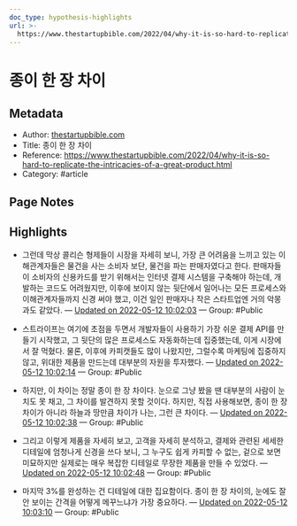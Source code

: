 ```yaml
---
doc_type: hypothesis-highlights
url: >-
  https://www.thestartupbible.com/2022/04/why-it-is-so-hard-to-replicate-the-intricacies-of-a-great-product.html
---
```


# 종이 한 장 차이

## Metadata
- Author: [thestartupbible.com]()
- Title: 종이 한 장 차이
- Reference: https://www.thestartupbible.com/2022/04/why-it-is-so-hard-to-replicate-the-intricacies-of-a-great-product.html
- Category: #article

## Page Notes
## Highlights
- 그런데 막상 콜리슨 형제들이 시장을 자세히 보니, 가장 큰 어려움을 느끼고 있는 이해관계자들은 물건을 사는 소비자 보단, 물건을 파는 판매자였다고 한다. 판매자들이 소비자의 신용카드를 받기 위해서는 인터넷 결제 시스템을 구축해야 하는데, 개발하는 코드도 어려웠지만, 이후에 보이지 않는 뒷단에서 일어나는 모든 프로세스와 이해관계자들까지 신경 써야 했고, 이건 일인 판매자나 작은 스타트업엔 거의 악몽과도 같았다. — [Updated on 2022-05-12 10:02:03](https://hyp.is/IuSGvtGPEey-V_8xYLlIug/www.thestartupbible.com/2022/04/why-it-is-so-hard-to-replicate-the-intricacies-of-a-great-product.html) — Group: #Public

- 스트라이프는 여기에 초점을 두면서 개발자들이 사용하기 가장 쉬운 결제 API를 만들기 시작했고, 그 뒷단의 많은 프로세스도 자동화하는데 집중했는데, 이게 시장에서 잘 먹혔다. 물론, 이후에 카피캣들도 많이 나왔지만, 그럴수록 마케팅에 집중하지 않고, 위대한 제품을 만드는데 대부분의 자원을 투자했다. — [Updated on 2022-05-12 10:02:14](https://hyp.is/KXhQMtGPEeyeqgMl9S5z2w/www.thestartupbible.com/2022/04/why-it-is-so-hard-to-replicate-the-intricacies-of-a-great-product.html) — Group: #Public

- 하지만, 이 차이는 정말 종이 한 장 차이다. 눈으로 그냥 봤을 땐 대부분의 사람이 눈치도 못 채고, 그 차이를 발견하지 못할 것이다. 하지만, 직접 사용해보면, 종이 한 장 차이가 아니라 하늘과 땅만큼 차이가 나는, 그런 큰 차이다. — [Updated on 2022-05-12 10:02:38](https://hyp.is/N6iY2NGPEeySh2ceY-NucA/www.thestartupbible.com/2022/04/why-it-is-so-hard-to-replicate-the-intricacies-of-a-great-product.html) — Group: #Public

-  그리고 이렇게 제품을 자세히 보고, 고객을 자세히 분석하고, 결제와 관련된 세세한 디테일에 엄청나게 신경을 쓰다 보니, 그 누구도 쉽게 카피할 수 없는, 겉으로 보면 미묘하지만 실제로는 매우 복잡한 디테일로 무장한 제품을 만들 수 있었다. — [Updated on 2022-05-12 10:02:48](https://hyp.is/PXk5NNGPEeyti3dcRM747w/www.thestartupbible.com/2022/04/why-it-is-so-hard-to-replicate-the-intricacies-of-a-great-product.html) — Group: #Public

- 마지막 3%를 완성하는 건 디테일에 대한 집요함이다. 종이 한 장 차이의, 눈에도 잘 안 보이는 간격을 어떻게 메꾸느냐가 가장 중요하다. — [Updated on 2022-05-12 10:03:10](https://hyp.is/Sq9dXtGPEeyMeYuBduLfXw/www.thestartupbible.com/2022/04/why-it-is-so-hard-to-replicate-the-intricacies-of-a-great-product.html) — Group: #Public



